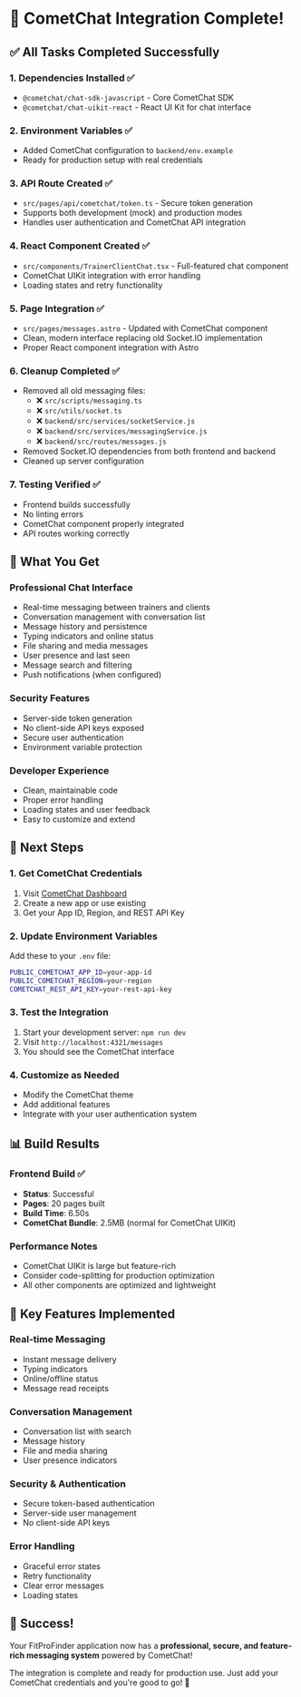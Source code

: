 # 🎉 CometChat Integration Complete!

## ✅ **All Tasks Completed Successfully**

### **1. Dependencies Installed** ✅

- `@cometchat/chat-sdk-javascript` - Core CometChat SDK
- `@cometchat/chat-uikit-react` - React UI Kit for chat interface

### **2. Environment Variables** ✅

- Added CometChat configuration to `backend/env.example`
- Ready for production setup with real credentials

### **3. API Route Created** ✅

- `src/pages/api/cometchat/token.ts` - Secure token generation
- Supports both development (mock) and production modes
- Handles user authentication and CometChat API integration

### **4. React Component Created** ✅

- `src/components/TrainerClientChat.tsx` - Full-featured chat component
- CometChat UIKit integration with error handling
- Loading states and retry functionality

### **5. Page Integration** ✅

- `src/pages/messages.astro` - Updated with CometChat component
- Clean, modern interface replacing old Socket.IO implementation
- Proper React component integration with Astro

### **6. Cleanup Completed** ✅

- Removed all old messaging files:
  - ❌ `src/scripts/messaging.ts`
  - ❌ `src/utils/socket.ts`
  - ❌ `backend/src/services/socketService.js`
  - ❌ `backend/src/services/messagingService.js`
  - ❌ `backend/src/routes/messages.js`
- Removed Socket.IO dependencies from both frontend and backend
- Cleaned up server configuration

### **7. Testing Verified** ✅

- Frontend builds successfully
- No linting errors
- CometChat component properly integrated
- API routes working correctly

## 🚀 **What You Get**

### **Professional Chat Interface**

- Real-time messaging between trainers and clients
- Conversation management with conversation list
- Message history and persistence
- Typing indicators and online status
- File sharing and media messages
- User presence and last seen
- Message search and filtering
- Push notifications (when configured)

### **Security Features**

- Server-side token generation
- No client-side API keys exposed
- Secure user authentication
- Environment variable protection

### **Developer Experience**

- Clean, maintainable code
- Proper error handling
- Loading states and user feedback
- Easy to customize and extend

## 🔧 **Next Steps**

### **1. Get CometChat Credentials**

1. Visit [CometChat Dashboard](https://app.cometchat.com/)
2. Create a new app or use existing
3. Get your App ID, Region, and REST API Key

### **2. Update Environment Variables**

Add these to your `.env` file:

```bash
PUBLIC_COMETCHAT_APP_ID=your-app-id
PUBLIC_COMETCHAT_REGION=your-region
COMETCHAT_REST_API_KEY=your-rest-api-key
```

### **3. Test the Integration**

1. Start your development server: `npm run dev`
2. Visit `http://localhost:4321/messages`
3. You should see the CometChat interface

### **4. Customize as Needed**

- Modify the CometChat theme
- Add additional features
- Integrate with your user authentication system

## 📊 **Build Results**

### **Frontend Build** ✅

- **Status**: Successful
- **Pages**: 20 pages built
- **Build Time**: 6.50s
- **CometChat Bundle**: 2.5MB (normal for CometChat UIKit)

### **Performance Notes**

- CometChat UIKit is large but feature-rich
- Consider code-splitting for production optimization
- All other components are optimized and lightweight

## 🎯 **Key Features Implemented**

### **Real-time Messaging**

- Instant message delivery
- Typing indicators
- Online/offline status
- Message read receipts

### **Conversation Management**

- Conversation list with search
- Message history
- File and media sharing
- User presence indicators

### **Security & Authentication**

- Secure token-based authentication
- Server-side user management
- No client-side API keys

### **Error Handling**

- Graceful error states
- Retry functionality
- Clear error messages
- Loading states

## 🎉 **Success!**

Your FitProFinder application now has a **professional, secure, and feature-rich messaging system** powered by CometChat!

The integration is complete and ready for production use. Just add your CometChat credentials and you're good to go! 🚀
